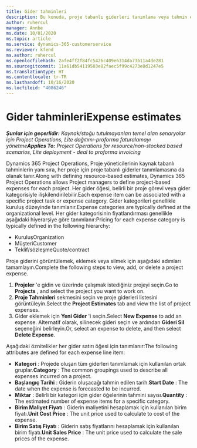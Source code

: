 ```yaml
---
title: Gider tahminleri
description: Bu konuda, proje tabanlı giderleri tanımlama veya tahmin etme hakkında bilgiler sağlanmaktadır.
author: ruhercul
manager: Annbe
ms.date: 10/01/2020
ms.topic: article
ms.service: dynamics-365-customerservice
ms.reviewer: kfend
ms.author: ruhercul
ms.openlocfilehash: 2afe4ff2f84fc5426c409e6314da73b11a4de281
ms.sourcegitcommit: 11a61db54119503e82faec5f99c4273e8d1247e5
ms.translationtype: HT
ms.contentlocale: tr-TR
ms.lasthandoff: 10/16/2020
ms.locfileid: "4086246"
---
```

# <a name="expense-estimates"></a><span data-ttu-id="bcc9e-103">Gider tahminleri</span><span class="sxs-lookup"><span data-stu-id="bcc9e-103">Expense estimates</span></span>
<span data-ttu-id="bcc9e-104">_**Şunlar için geçerlidir:** Kaynak/stoğu tutulmayanları temel alan senaryolar için Project Operations, Lite dağıtımı-proforma faturalamayı yönetme_</span><span class="sxs-lookup"><span data-stu-id="bcc9e-104">_**Applies To:** Project Operations for resource/non-stocked based scenarios, Lite deployment - deal to proforma invoicing_</span></span>

<span data-ttu-id="bcc9e-105">Dynamics 365 Project Operations, Proje yöneticilerinin kaynak tabanlı tahminlerin yanı sıra, her proje için proje tabanlı giderler tanımlamasına da olanak tanır.</span><span class="sxs-lookup"><span data-stu-id="bcc9e-105">Along with defining resource-based estimates, Dynamics 365 Project Operations allows Project managers to define project-based expenses for each project.</span></span> <span data-ttu-id="bcc9e-106">Her gider öğesi, belirli bir proje görevi veya gider kategorisiyle ilişkilendirilebilir.</span><span class="sxs-lookup"><span data-stu-id="bcc9e-106">Each expense item can be associated with a specific project task or expense category.</span></span> <span data-ttu-id="bcc9e-107">Gider kategorileri genellikle kuruluş düzeyinde tanımlanır.</span><span class="sxs-lookup"><span data-stu-id="bcc9e-107">Expense categories are typically defined at the organizational level.</span></span> <span data-ttu-id="bcc9e-108">Her gider kategorisinin fiyatlandırması genellikle aşağıdaki hiyerarşiye göre tanımlanır:</span><span class="sxs-lookup"><span data-stu-id="bcc9e-108">Pricing for each expense category is typically defined in the following hierarchy:</span></span>

- <span data-ttu-id="bcc9e-109">Kuruluş</span><span class="sxs-lookup"><span data-stu-id="bcc9e-109">Organization</span></span>
- <span data-ttu-id="bcc9e-110">Müşteri</span><span class="sxs-lookup"><span data-stu-id="bcc9e-110">Customer</span></span>
- <span data-ttu-id="bcc9e-111">Teklif/sözleşme</span><span class="sxs-lookup"><span data-stu-id="bcc9e-111">Quote/contract</span></span>

<span data-ttu-id="bcc9e-112">Proje giderini görüntülemek, eklemek veya silmek için aşağıdaki adımları tamamlayın.</span><span class="sxs-lookup"><span data-stu-id="bcc9e-112">Complete the following steps to view, add, or delete a project expense.</span></span>

1. <span data-ttu-id="bcc9e-113">**Projeler** 'e gidin ve üzerinde çalışmak istediğiniz projeyi seçin.</span><span class="sxs-lookup"><span data-stu-id="bcc9e-113">Go to **Projects** , and select the project you want to work on.</span></span>
2. <span data-ttu-id="bcc9e-114">**Proje Tahminleri** sekmesini seçin ve proje giderleri listesini görüntüleyin.</span><span class="sxs-lookup"><span data-stu-id="bcc9e-114">Select the **Project Estimates** tab and view the list of project expenses.</span></span>
3. <span data-ttu-id="bcc9e-115">Gider eklemek için **Yeni Gider** 'i seçin.</span><span class="sxs-lookup"><span data-stu-id="bcc9e-115">Select **New Expense** to add an expense.</span></span> <span data-ttu-id="bcc9e-116">Alternatif olarak, silinecek gideri seçin ve ardından **Gideri Sil** seçeneğini belirleyin.</span><span class="sxs-lookup"><span data-stu-id="bcc9e-116">Or, select an expense to delete, and then select **Delete Expense**.</span></span>

<span data-ttu-id="bcc9e-117">Aşağıdaki öznitelikler her gider satırı öğesi için tanımlanır:</span><span class="sxs-lookup"><span data-stu-id="bcc9e-117">The following attributes are defined for each expense line item:</span></span>

- <span data-ttu-id="bcc9e-118">**Kategori** : Projede oluşan tüm giderleri tanımlamak için kullanılan ortak gruplar.</span><span class="sxs-lookup"><span data-stu-id="bcc9e-118">**Category** : The common groupings used to describe all expenses incurred on a project.</span></span>
- <span data-ttu-id="bcc9e-119">**Başlangıç Tarihi** : Giderin oluşacağı tahmin edilen tarih.</span><span class="sxs-lookup"><span data-stu-id="bcc9e-119">**Start Date** : The date when the expense is forecasted to be incurred.</span></span>
- <span data-ttu-id="bcc9e-120">**Miktar** : Belirli bir kategori için gider öğelerinin tahmini sayısı.</span><span class="sxs-lookup"><span data-stu-id="bcc9e-120">**Quantity** : The estimated number of expense items for a specific category.</span></span>
- <span data-ttu-id="bcc9e-121">**Birim Maliyet Fiyatı** : Giderin maliyetini hesaplamak için kullanılan birim fiyatı.</span><span class="sxs-lookup"><span data-stu-id="bcc9e-121">**Unit Cost Price** : The unit price used to calculate to cost of the expense.</span></span>
- <span data-ttu-id="bcc9e-122">**Birim Satış Fiyatı** : Giderin satış fiyatlarını hesaplamak için kullanılan birim fiyatı.</span><span class="sxs-lookup"><span data-stu-id="bcc9e-122">**Unit Sales Price** : The unit price used to calculate the sale prices of the expense.</span></span>

